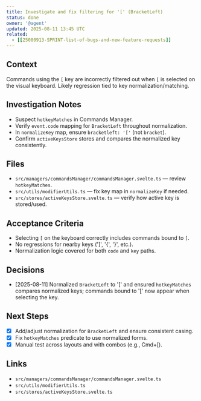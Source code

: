 ```yaml
---
title: Investigate and fix filtering for '[' (BracketLeft)
status: done
owner: '@agent'
updated: 2025-08-11 13:45 UTC
related:
  - [[25080913-SPRINT-list-of-bugs-and-new-feature-requests]]
---
```


## Context

Commands using the `[` key are incorrectly filtered out when `[` is selected on the visual keyboard. Likely regression tied to key normalization/matching.

## Investigation Notes

- Suspect `hotkeyMatches` in Commands Manager.
- Verify `event.code` mapping for `BracketLeft` throughout normalization.
- In `normalizeKey` map, ensure `bracketleft: '['` (not `bracket`).
- Confirm `activeKeysStore` stores and compares the normalized key consistently.

## Files

- `src/managers/commandsManager/commandsManager.svelte.ts` — review `hotkeyMatches`.
- `src/utils/modifierUtils.ts` — fix key map in `normalizeKey` if needed.
- `src/stores/activeKeysStore.svelte.ts` — verify how active key is stored/used.

## Acceptance Criteria

- Selecting `[` on the keyboard correctly includes commands bound to `[`.
- No regressions for nearby keys (']', '{', '}', etc.).
- Normalization logic covered for both `code` and `key` paths.

## Decisions

- [2025-08-11] Normalized `BracketLeft` to '[' and ensured `hotkeyMatches` compares normalized keys; commands bound to '[' now appear when selecting the key.

## Next Steps

- [x] Add/adjust normalization for `BracketLeft` and ensure consistent casing.
- [x] Fix `hotkeyMatches` predicate to use normalized forms.
- [x] Manual test across layouts and with combos (e.g., Cmd+[).

## Links

- `src/managers/commandsManager/commandsManager.svelte.ts`
- `src/utils/modifierUtils.ts`
- `src/stores/activeKeysStore.svelte.ts`
